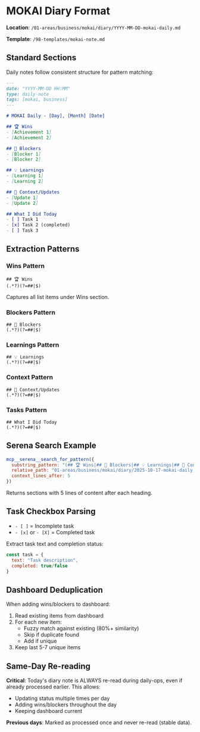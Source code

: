 # MOKAI Diary Format

**Location**: `/01-areas/business/mokai/diary/YYYY-MM-DD-mokai-daily.md`

**Template**: `/98-templates/mokai-note.md`

## Standard Sections

Daily notes follow consistent structure for pattern matching:

```markdown
---
date: "YYYY-MM-DD HH:MM"
type: daily-note
tags: [mokai, business]
---

# MOKAI Daily - [Day], [Month] [Date]

## 🏆 Wins
- [Achievement 1]
- [Achievement 2]

## 🚨 Blockers
- [Blocker 1]
- [Blocker 2]

## 💡 Learnings
- [Learning 1]
- [Learning 2]

## 📝 Context/Updates
- [Update 1]
- [Update 2]

## What I Did Today
- [ ] Task 1
- [x] Task 2 (completed)
- [ ] Task 3
```

## Extraction Patterns

### Wins Pattern
```regex
## 🏆 Wins
(.*?)(?=##|$)
```
Captures all list items under Wins section.

### Blockers Pattern
```regex
## 🚨 Blockers
(.*?)(?=##|$)
```

### Learnings Pattern
```regex
## 💡 Learnings
(.*?)(?=##|$)
```

### Context Pattern
```regex
## 📝 Context/Updates
(.*?)(?=##|$)
```

### Tasks Pattern
```regex
## What I Did Today
(.*?)(?=##|$)
```

## Serena Search Example

```javascript
mcp__serena__search_for_pattern({
  substring_pattern: "(## 🏆 Wins|## 🚨 Blockers|## 💡 Learnings|## 📝 Context/Updates|## What I Did Today)",
  relative_path: "01-areas/business/mokai/diary/2025-10-17-mokai-daily.md",
  context_lines_after: 5
})
```

Returns sections with 5 lines of content after each heading.

## Task Checkbox Parsing

- `- [ ]` = Incomplete task
- `- [x]` or `- [X]` = Completed task

Extract task text and completion status:
```javascript
const task = {
  text: "Task description",
  completed: true/false
}
```

## Dashboard Deduplication

When adding wins/blockers to dashboard:
1. Read existing items from dashboard
2. For each new item:
   - Fuzzy match against existing (80%+ similarity)
   - Skip if duplicate found
   - Add if unique
3. Keep last 5-7 unique items

## Same-Day Re-reading

**Critical**: Today's diary note is ALWAYS re-read during daily-ops, even if already processed earlier. This allows:
- Updating status multiple times per day
- Adding wins/blockers throughout the day
- Keeping dashboard current

**Previous days**: Marked as processed once and never re-read (stable data).
